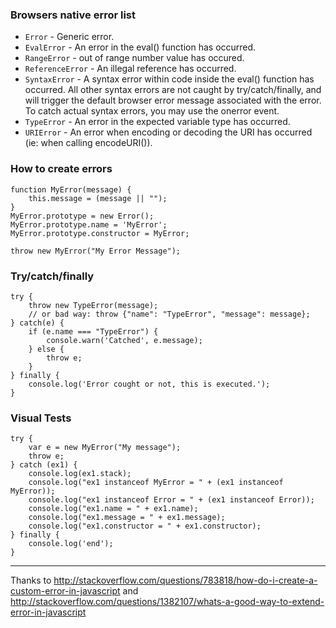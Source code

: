 
### Browsers native error list

- `Error` - Generic error.
- `EvalError` - An error in the eval() function has occurred.
- `RangeError` - out of range number value has occured.
- `ReferenceError` - An illegal reference has occurred.
- `SyntaxError` - A syntax error within code inside the eval() function has occurred. All other syntax errors are not caught by try/catch/finally, and will trigger the default browser error message associated with the error. To catch actual syntax errors, you may use the onerror event.
- `TypeError` - An error in the expected variable type has occurred.
- `URIError` - An error when encoding or decoding the URI has occurred (ie: when calling encodeURI()).

### How to create errors

    function MyError(message) {
        this.message = (message || "");
    }
    MyError.prototype = new Error();
    MyError.prototype.name = 'MyError';
    MyError.prototype.constructor = MyError;

    throw new MyError("My Error Message");

### Try/catch/finally

    try {
        throw new TypeError(message);
        // or bad way: throw {"name": "TypeError", "message": message};
    } catch(e) {
        if (e.name === "TypeError") {
            console.warn('Catched', e.message);
        } else {
            throw e;
        }
    } finally {
        console.log('Error cought or not, this is executed.');
    }

### Visual Tests

    try {
        var e = new MyError("My message");
        throw e;
    } catch (ex1) {
        console.log(ex1.stack);
        console.log("ex1 instanceof MyError = " + (ex1 instanceof MyError));
        console.log("ex1 instanceof Error = " + (ex1 instanceof Error));
        console.log("ex1.name = " + ex1.name);
        console.log("ex1.message = " + ex1.message);
        console.log("ex1.constructor = " + ex1.constructor);
    } finally {
        console.log('end');
    }

- - -

Thanks to
<http://stackoverflow.com/questions/783818/how-do-i-create-a-custom-error-in-javascript>
and
<http://stackoverflow.com/questions/1382107/whats-a-good-way-to-extend-error-in-javascript>

